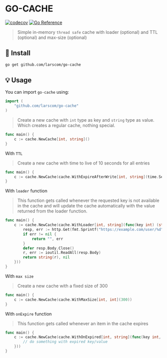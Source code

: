 # GO-CACHE

[![codecov](https://codecov.io/gh/larscom/go-cache/branch/master/graph/badge.svg?token=E9wcYNmOYN)](https://codecov.io/gh/larscom/go-cache)
[![Go Reference](https://pkg.go.dev/badge/github.com/larscom/go-cache.svg)](https://pkg.go.dev/github.com/larscom/go-cache)

> Simple in-memory `thread safe` cache with loader (optional) and TTL (optional) and max-size (optional)

## 🚀 Install

```sh
go get github.com/larscom/go-cache
```

## 💡 Usage

You can import `go-cache` using:

```go
import (
    "github.com/larscom/go-cache"
)
```

> Create a new cache with `int` type as key and `string` type as value. Which creates a regular cache, nothing special.

```go
func main() {
    c := cache.NewCache[int, string]()
}
```

With `TTL`

> Create a new cache with time to live of 10 seconds for all entries

```go
func main() {
    c := cache.NewCache(cache.WithExpireAfterWrite[int, string](time.Second * 10))
}
```

With `loader` function

> This function gets called whenever the requested key is not available in the cache and will update the cache automatically with the value returned from the loader function.

```go
func main() {
    c := cache.NewCache(cache.WithLoader[int, string](func(key int) (string, error) {
        resp, err := http.Get(fmt.Sprintf("https://example.com/user/%d", key))
        if err != nil {
            return "", err
        }
        defer resp.Body.Close()
        r, err := ioutil.ReadAll(resp.Body)
        return string(r), nil
	}))
}
```

With `max size`

> Create a new cache with a fixed size of 300

```go
func main() {
    c := cache.NewCache(cache.WithMaxSize[int, int](300))
}
```

With `onExpire` function

> This function gets called whenever an item in the cache expires

```go
func main() {
    c := cache.NewCache(cache.WithOnExpired[int, string](func(key int, value string) {
        // do something with expired key/value
	}))
}
```
